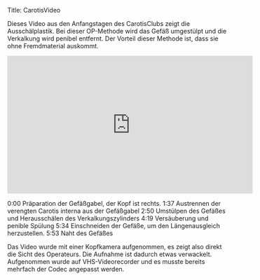 Title: CarotisVideo

Dieses Video aus den Anfangstagen des CarotisClubs zeigt die Ausschälplastik. 
Bei dieser OP-Methode wird das Gefäß umgestülpt und die Verkalkung wird penibel entfernt.
Der Vorteil dieser Methode ist, dass sie ohne Fremdmaterial auskommt. 

<iframe width="560" height="315" src="https://www.youtube.com/embed/rV2_ocUe4KM" frameborder="0" allow="accelerometer; autoplay; encrypted-media; gyroscope; picture-in-picture" allowfullscreen></iframe>

0:00 Präparation der Gefäßgabel, der Kopf ist rechts.
1:37 Austrennen der verengten Carotis interna aus der Gefäßgabel
2:50 Umstülpen des Gefäßes und Herausschälen des Verkalkungszylinders
4:19 Versäuberung und penible Spülung
5:34 Einschneiden der Gefäße, um den Längenausgleich herzustellen. 
5:53 Naht des Gefäßes 

Das Video wurde mit einer Kopfkamera aufgenommen, es zeigt also direkt die Sicht des Operateurs. 
Die Aufnahme ist dadurch etwas verwackelt. 
Aufgenommen wurde auf VHS-Videorecorder und es musste bereits mehrfach der Codec angepasst werden.
